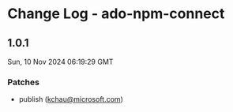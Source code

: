 # Change Log - ado-npm-connect

<!-- This log was last generated on Sun, 10 Nov 2024 06:19:29 GMT and should not be manually modified. -->

<!-- Start content -->

## 1.0.1

Sun, 10 Nov 2024 06:19:29 GMT

### Patches

- publish (kchau@microsoft.com)
